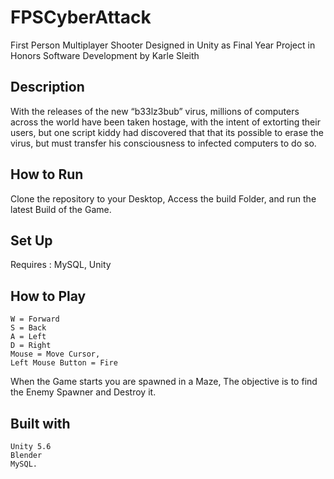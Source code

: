 # FPSCyberAttack
First Person Multiplayer Shooter Designed in Unity as Final Year Project in Honors Software Development by Karle Sleith



## Description
With the releases of the new “b33lz3bub” virus, millions of computers across the world have been taken hostage, with the intent of extorting their users, 
but one script kiddy had discovered that that its possible to erase the virus, but must transfer his consciousness to infected computers to do so.

## How to Run
Clone the repository to your Desktop, Access the build Folder, and run the latest Build of the Game.

## Set Up
Requires : MySQL, Unity


## How to Play
	W = Forward
	S = Back
	A = Left
	D = Right
	Mouse = Move Cursor,
	Left Mouse Button = Fire
	
When the Game starts you are spawned in a Maze, The objective is to find the Enemy Spawner and Destroy it.

## Built with 
	Unity 5.6
	Blender
	MySQL.
	


